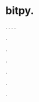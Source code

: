 # bitpy.
.
.
.
.












.






















































.
























.



























.

















































































.































































.














